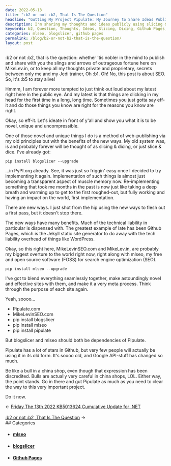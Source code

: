 ```yaml
---
date: 2022-05-13
title: ":b2 or not :b2, That Is The Question"
headline: "Gutting My Project Pipulate: My Journey to Share Ideas Publicly"
description: I'm sharing my thoughts and ideas publicly using slicing & dicing, Github Pages, mlseo, and blogslicer for search engine optimization. I'm determined to gut my project Pipulate and make way for it now. Join me on this journey and read my blog post to learn more.
keywords: b2, Question, Thoughts, Ideas, Slicing, Dicing, Github Pages, mlseo, blogslicer, Search Engine Optimization, Project Pipulate, Web-Publishing, Software
categories: mlseo, blogslicer, github pages
permalink: /blog/b2-or-not-b2-that-is-the-question/
layout: post
---
```



:b2 or not :b2, that is the question: whether 'tis nobler in the mind to
publish and share with you the slings and arrows of outrageous fortune here on
MikeLev.in, or to keep all my thoughts private and proprietary, secrets between
only me and my Jedi trainer, Oh :b1. Oh! No, this post is about SEO. So, it's
:b5 to stay alive!

Hmmm, I am forever more tempted to just think out loud about my latest right
here in the public eye. And my latest is that things are clicking in my head
for the first time in a long, long time. Sometimes you just gotta say eff-it
and do those things you know are right for the reasons you know are right.

Okay, so eff-it. Let's ideate in front of y'all and show you what it is to be
novel, unique and uncompressible.

One of those novel and unique things I do is a method of web-publishing via my
old principles but with the benefits of the new ways. My old system was, is and
probably forever will be thought of as slicing & dicing, or just slice & dice.
I've already got:

    pip install blogslicer --upgrade

...in PyPI.org already. See, it was just so friggin' easy once I decided to try
implementing it again. Implementation of such things is almost just becoming a
transparent aspect of muscle memory now. Re-implementing something that took me
months in the past is now just like taking a deep breath and warming up to get
to the first roughed-out, but fully working and having an impact on the world,
first implementation.

There are new ways. I just shot from the hip using the new ways to flesh out a
first pass, but it doesn't stop there.

The new ways have many benefits. Much of the technical liability in particular
is dispensed with. The greatest example of late has been Github Pages, which is
the Jekyll static site generator to do away with the tech liability overhead of
things like WordPress.

Okay, so this right here, MikeLevinSEO.com and MikeLev.in, are probably my
biggest overture to the world right now, right along with mlseo, my free and
open source software (FOSS) for search engine optimization (SEO).

    pip install mlseo --upgrade

I've got to blend everything seamlessly together, make astoundingly novel and
effective sites with them, and make it a very meta process. Think through the
purpose of each site again.

Yeah, soooo...

- Pipulate.com
- MikeLevinSEO.com
- pip install blogslicer
- pip install mlseo
- pip install pipulate

But blogslicer and mlseo should both be dependencies of Pipulate.

Pipulate has a lot of stars in Github, but very few people will actually be
using it in its old form. It's soooo old, and Google API-stuff has changed so
much.

Be like a bull in a china shop, even though that expression has been
discredited. Bulls are actually very careful in china shops, LOL. Either way,
the point stands. Go in there and gut Pipulate as much as you need to clear the
way to this very important project.

Do it now.

<div class="arrow-links"><div class="post-nav-prev"><span class="arrow">&larr;&nbsp;</span><a href="/blog/friday-the-13th-2022-kb5013624-cumulative-update-for-net/">Friday The 13th 2022 KB5013624 Cumulative Update for .NET</a></div> &nbsp; <div class="post-nav-next"><a href="/blog/b2-or-not-b2-that-is-the-question/">:b2 or not :b2, That Is The Question</a><span class="arrow">&nbsp;&rarr;</span></div></div>
## Categories

<ul>
<li><h4><a href='/mlseo/'>mlseo</a></h4></li>
<li><h4><a href='/blogslicer/'>blogslicer</a></h4></li>
<li><h4><a href='/github-pages/'>Github Pages</a></h4></li></ul>